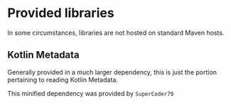 # Provided libraries

In some circumstances, libraries are not hosted on standard Maven hosts.

## Kotlin Metadata

Generally provided in a much larger dependency, this is just the portion pertaining to reading Kotlin Metadata.

This minified dependency was provided by `SuperCoder79`